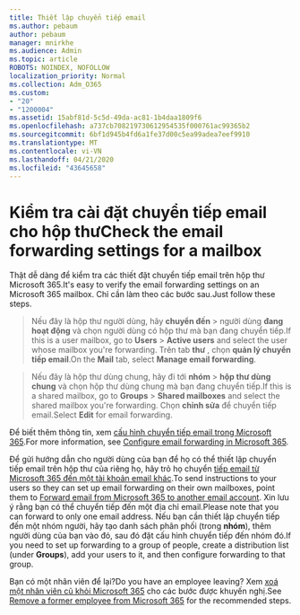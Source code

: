 ```yaml
---
title: Thiết lập chuyển tiếp email
ms.author: pebaum
author: pebaum
manager: mnirkhe
ms.audience: Admin
ms.topic: article
ROBOTS: NOINDEX, NOFOLLOW
localization_priority: Normal
ms.collection: Adm_O365
ms.custom:
- "20"
- "1200004"
ms.assetid: 15abf81d-5c5d-49da-ac81-1b4daa1809f6
ms.openlocfilehash: a737cb708219730612954535f000761ac99365b2
ms.sourcegitcommit: 6bf1d945b4fd6a1fe37d00c5ea99adea7eef9910
ms.translationtype: MT
ms.contentlocale: vi-VN
ms.lasthandoff: 04/21/2020
ms.locfileid: "43645658"
---
```

# <a name="check-the-email-forwarding-settings-for-a-mailbox"></a><span data-ttu-id="e5a93-102">Kiểm tra cài đặt chuyển tiếp email cho hộp thư</span><span class="sxs-lookup"><span data-stu-id="e5a93-102">Check the email forwarding settings for a mailbox</span></span>

<span data-ttu-id="e5a93-103">Thật dễ dàng để kiểm tra các thiết đặt chuyển tiếp email trên hộp thư Microsoft 365.</span><span class="sxs-lookup"><span data-stu-id="e5a93-103">It's easy to verify the email forwarding settings on an Microsoft 365 mailbox.</span></span> <span data-ttu-id="e5a93-104">Chỉ cần làm theo các bước sau.</span><span class="sxs-lookup"><span data-stu-id="e5a93-104">Just follow these steps.</span></span>
  
> <span data-ttu-id="e5a93-105">Nếu đây là hộp thư người dùng, hãy **chuyển đến** \> người dùng **đang hoạt động** và chọn người dùng có hộp thư mà bạn đang chuyển tiếp.</span><span class="sxs-lookup"><span data-stu-id="e5a93-105">If this is a user mailbox, go to **Users** \> **Active users** and select the user whose mailbox you're forwarding.</span></span> <span data-ttu-id="e5a93-106">Trên tab **thư** , chọn **quản lý chuyển tiếp email**.</span><span class="sxs-lookup"><span data-stu-id="e5a93-106">On the **Mail** tab, select **Manage email forwarding**.</span></span>

> <span data-ttu-id="e5a93-107">Nếu đây là hộp thư dùng chung, hãy đi tới **nhóm** \> **hộp thư dùng chung** và chọn hộp thư dùng chung mà bạn đang chuyển tiếp.</span><span class="sxs-lookup"><span data-stu-id="e5a93-107">If this is a shared mailbox, go to **Groups** \> **Shared mailboxes** and select the shared mailbox you're forwarding.</span></span> <span data-ttu-id="e5a93-108">Chọn **chỉnh sửa** để chuyển tiếp email.</span><span class="sxs-lookup"><span data-stu-id="e5a93-108">Select **Edit** for email forwarding.</span></span>

<span data-ttu-id="e5a93-109">Để biết thêm thông tin, xem [cấu hình chuyển tiếp email trong Microsoft 365](https://docs.microsoft.com/office365/admin/email/configure-email-forwarding).</span><span class="sxs-lookup"><span data-stu-id="e5a93-109">For more information, see [Configure email forwarding in Microsoft 365](https://docs.microsoft.com/office365/admin/email/configure-email-forwarding).</span></span>
  
<span data-ttu-id="e5a93-110">Để gửi hướng dẫn cho người dùng của bạn để họ có thể thiết lập chuyển tiếp email trên hộp thư của riêng họ, hãy trỏ họ chuyển [tiếp email từ Microsoft 365 đến một tài khoản email khác](https://support.office.com/article/Forward-email-from-Office-365-to-another-email-account-1ed4ee1e-74f8-4f53-a174-86b748ff6a0e).</span><span class="sxs-lookup"><span data-stu-id="e5a93-110">To send instructions to your users so they can set up email forwarding on their own mailboxes, point them to [Forward email from Microsoft 365 to another email account](https://support.office.com/article/Forward-email-from-Office-365-to-another-email-account-1ed4ee1e-74f8-4f53-a174-86b748ff6a0e).</span></span> <span data-ttu-id="e5a93-111">Xin lưu ý rằng bạn có thể chuyển tiếp đến một địa chỉ email.</span><span class="sxs-lookup"><span data-stu-id="e5a93-111">Please note that you can forward to only one email address.</span></span> <span data-ttu-id="e5a93-112">Nếu bạn cần thiết lập chuyển tiếp đến một nhóm người, hãy tạo danh sách phân phối (trong **nhóm**), thêm người dùng của bạn vào đó, sau đó đặt cấu hình chuyển tiếp đến nhóm đó.</span><span class="sxs-lookup"><span data-stu-id="e5a93-112">If you need to set up forwarding to a group of people, create a distribution list (under **Groups**), add your users to it, and then configure forwarding to that group.</span></span>
  
<span data-ttu-id="e5a93-113">Bạn có một nhân viên để lại?</span><span class="sxs-lookup"><span data-stu-id="e5a93-113">Do you have an employee leaving?</span></span> <span data-ttu-id="e5a93-114">Xem [xoá một nhân viên cũ khỏi Microsoft 365](https://docs.microsoft.com/office365/admin/add-users/remove-former-employee) cho các bước được khuyến nghị.</span><span class="sxs-lookup"><span data-stu-id="e5a93-114">See [Remove a former employee from Microsoft 365](https://docs.microsoft.com/office365/admin/add-users/remove-former-employee) for the recommended steps.</span></span>